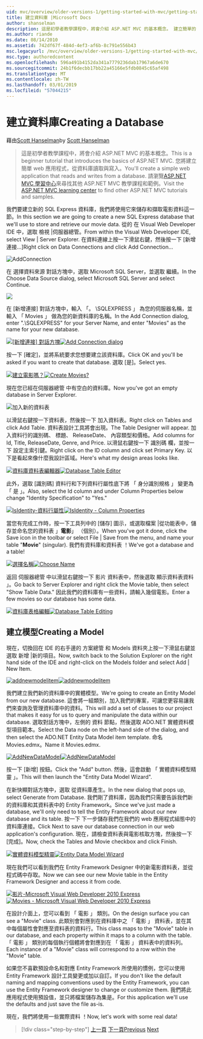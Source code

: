 ```yaml
---
uid: mvc/overview/older-versions-1/getting-started-with-mvc/getting-started-with-mvc-part4
title: 建立資料庫 |Microsoft Docs
author: shanselman
description: 這是初學者教學課程中，將會介紹 ASP.NET MVC 的基本概念。 建立簡單的 web 應用程式，從資料庫讀取與寫入。
ms.author: riande
ms.date: 08/14/2010
ms.assetid: 742df67f-484d-4ef3-af6b-8c791e556b43
msc.legacyurl: /mvc/overview/older-versions-1/getting-started-with-mvc/getting-started-with-mvc-part4
msc.type: authoredcontent
ms.openlocfilehash: 596a491b4152da341a7779236dab17967a6de670
ms.sourcegitcommit: 24b1f6decbb17bb22a45166e5fdb0845c65af498
ms.translationtype: MT
ms.contentlocale: zh-TW
ms.lasthandoff: 03/01/2019
ms.locfileid: "57044215"
---
```

<a name="creating-a-database"></a><span data-ttu-id="8eff2-104">建立資料庫</span><span class="sxs-lookup"><span data-stu-id="8eff2-104">Creating a Database</span></span>
====================
<span data-ttu-id="8eff2-105">藉由[Scott Hanselman](https://github.com/shanselman)</span><span class="sxs-lookup"><span data-stu-id="8eff2-105">by [Scott Hanselman](https://github.com/shanselman)</span></span>

> <span data-ttu-id="8eff2-106">這是初學者教學課程中，將會介紹 ASP.NET MVC 的基本概念。</span><span class="sxs-lookup"><span data-stu-id="8eff2-106">This is a beginner tutorial that introduces the basics of ASP.NET MVC.</span></span> <span data-ttu-id="8eff2-107">您將建立簡單 web 應用程式，從資料庫讀取與寫入。</span><span class="sxs-lookup"><span data-stu-id="8eff2-107">You'll create a simple web application that reads and writes from a database.</span></span> <span data-ttu-id="8eff2-108">請瀏覽[ASP.NET MVC 學習中心](../../../index.md)來尋找其他 ASP.NET MVC 教學課程和範例。</span><span class="sxs-lookup"><span data-stu-id="8eff2-108">Visit the [ASP.NET MVC learning center](../../../index.md) to find other ASP.NET MVC tutorials and samples.</span></span>


<span data-ttu-id="8eff2-109">我們要建立新的 SQL Express 資料庫，我們將使用它來儲存和擷取電影資料這一節。</span><span class="sxs-lookup"><span data-stu-id="8eff2-109">In this section we are going to create a new SQL Express database that we'll use to store and retrieve our movie data.</span></span> <span data-ttu-id="8eff2-110">從的 在 Visual Web Developer IDE 中，選取 檢視 |伺服器總管。</span><span class="sxs-lookup"><span data-stu-id="8eff2-110">From within the Visual Web Developer IDE, select View | Server Explorer.</span></span> <span data-ttu-id="8eff2-111">在資料連線上按一下滑鼠右鍵，然後按一下 [新增連接...]</span><span class="sxs-lookup"><span data-stu-id="8eff2-111">Right click on Data Connections and click Add Connection...</span></span>

![AddConnection](getting-started-with-mvc-part4/_static/image1.png)

<span data-ttu-id="8eff2-113">在 選擇資料來源 對話方塊中，選取 Microsoft SQL Server，並選取 繼續。</span><span class="sxs-lookup"><span data-stu-id="8eff2-113">In the Choose Data Source dialog, select Microsoft SQL Server and select Continue.</span></span>

![](getting-started-with-mvc-part4/_static/image2.png)

<span data-ttu-id="8eff2-114">在 [新增連接] 對話方塊中，輸入 「。 \SQLEXPRESS 」 為您的伺服器名稱，並輸入 「 Movies 」 做為您的新資料庫的名稱。</span><span class="sxs-lookup"><span data-stu-id="8eff2-114">In the Add Connection dialog, enter ".\SQLEXPRESS" for your Server Name, and enter "Movies" as the name for your new database.</span></span>

<span data-ttu-id="8eff2-115">[![[新增連接] 對話方塊](getting-started-with-mvc-part4/_static/image4.png)](getting-started-with-mvc-part4/_static/image3.png)</span><span class="sxs-lookup"><span data-stu-id="8eff2-115">[![Add Connection dialog](getting-started-with-mvc-part4/_static/image4.png)](getting-started-with-mvc-part4/_static/image3.png)</span></span>

<span data-ttu-id="8eff2-116">按一下 [確定]，並將系統要求您想要建立該資料庫。</span><span class="sxs-lookup"><span data-stu-id="8eff2-116">Click OK and you'll be asked if you want to create that database.</span></span> <span data-ttu-id="8eff2-117">選取 [是]。</span><span class="sxs-lookup"><span data-stu-id="8eff2-117">Select yes.</span></span>

<span data-ttu-id="8eff2-118">[![建立電影嗎？](getting-started-with-mvc-part4/_static/image6.png)](getting-started-with-mvc-part4/_static/image5.png)</span><span class="sxs-lookup"><span data-stu-id="8eff2-118">[![Create Movies?](getting-started-with-mvc-part4/_static/image6.png)](getting-started-with-mvc-part4/_static/image5.png)</span></span>

<span data-ttu-id="8eff2-119">現在您已經在伺服器總管 中有空白的資料庫。</span><span class="sxs-lookup"><span data-stu-id="8eff2-119">Now you've got an empty database in Server Explorer.</span></span>

![加入新的資料表](getting-started-with-mvc-part4/_static/image7.png)

<span data-ttu-id="8eff2-121">以滑鼠右鍵按一下資料表，然後按一下 加入資料表。</span><span class="sxs-lookup"><span data-stu-id="8eff2-121">Right click on Tables and click Add Table.</span></span> <span data-ttu-id="8eff2-122">資料表設計工具將會出現。</span><span class="sxs-lookup"><span data-stu-id="8eff2-122">The Table Designer will appear.</span></span> <span data-ttu-id="8eff2-123">加入資料行的識別碼、 標題、 ReleaseDate、 內容類型和價格。</span><span class="sxs-lookup"><span data-stu-id="8eff2-123">Add columns for Id, Title, ReleaseDate, Genre, and Price.</span></span> <span data-ttu-id="8eff2-124">以滑鼠右鍵按一下 識別碼 欄，並按一下 設定主索引鍵。</span><span class="sxs-lookup"><span data-stu-id="8eff2-124">Right click on the ID column and click set Primary Key.</span></span> <span data-ttu-id="8eff2-125">以下是看起來像什麼我設計區域。</span><span class="sxs-lookup"><span data-stu-id="8eff2-125">Here's what my design areas looks like.</span></span>

<span data-ttu-id="8eff2-126">[![資料庫資料表編輯器](getting-started-with-mvc-part4/_static/image9.png)](getting-started-with-mvc-part4/_static/image8.png)</span><span class="sxs-lookup"><span data-stu-id="8eff2-126">[![Database Table Editor](getting-started-with-mvc-part4/_static/image9.png)](getting-started-with-mvc-part4/_static/image8.png)</span></span>

<span data-ttu-id="8eff2-127">此外，選取 [識別碼] 資料行和下列資料行屬性底下將 「 身分識別規格 」 變更為 「 是 」。</span><span class="sxs-lookup"><span data-stu-id="8eff2-127">Also, select the Id column and under Column Properties below change "Identity Specification" to "Yes."</span></span>

<span data-ttu-id="8eff2-128">[![IsIdentity-資料行屬性](getting-started-with-mvc-part4/_static/image11.png)](getting-started-with-mvc-part4/_static/image10.png)</span><span class="sxs-lookup"><span data-stu-id="8eff2-128">[![IsIdentity - Column Properties](getting-started-with-mvc-part4/_static/image11.png)](getting-started-with-mvc-part4/_static/image10.png)</span></span>

<span data-ttu-id="8eff2-129">當您有完成工作時，按一下工具列中的 [儲存] 圖示，或選取檔案 |從功能表中，儲存並命名您的資料表 」**電影**」 （個別）。</span><span class="sxs-lookup"><span data-stu-id="8eff2-129">When you've got it done, click the Save icon in the toolbar or select File | Save from the menu, and name your table "**Movie**" (singular).</span></span> <span data-ttu-id="8eff2-130">我們有資料庫和資料表 ！</span><span class="sxs-lookup"><span data-stu-id="8eff2-130">We've got a database and a table!</span></span>

<span data-ttu-id="8eff2-131">[![選擇名稱](getting-started-with-mvc-part4/_static/image13.png)](getting-started-with-mvc-part4/_static/image12.png)</span><span class="sxs-lookup"><span data-stu-id="8eff2-131">[![Choose Name](getting-started-with-mvc-part4/_static/image13.png)](getting-started-with-mvc-part4/_static/image12.png)</span></span>

<span data-ttu-id="8eff2-132">返回 伺服器總管 中以滑鼠右鍵按一下 影片 資料表中，然後選取 顯示資料表資料 」。</span><span class="sxs-lookup"><span data-stu-id="8eff2-132">Go back to Server Explorer and right click the Movie table, then select "Show Table Data."</span></span> <span data-ttu-id="8eff2-133">因此我們的資料庫有一些資料，請輸入幾個電影。</span><span class="sxs-lookup"><span data-stu-id="8eff2-133">Enter a few movies so our database has some data.</span></span>

<span data-ttu-id="8eff2-134">[![資料庫表格編輯](getting-started-with-mvc-part4/_static/image15.png)](getting-started-with-mvc-part4/_static/image14.png)</span><span class="sxs-lookup"><span data-stu-id="8eff2-134">[![Database Table Editing](getting-started-with-mvc-part4/_static/image15.png)](getting-started-with-mvc-part4/_static/image14.png)</span></span>

## <a name="creating-a-model"></a><span data-ttu-id="8eff2-135">建立模型</span><span class="sxs-lookup"><span data-stu-id="8eff2-135">Creating a Model</span></span>

<span data-ttu-id="8eff2-136">現在，切換回在 IDE 的右手邊的 方案總管 和 Models 資料夾上按一下滑鼠右鍵並選取 新增 |新的項目。</span><span class="sxs-lookup"><span data-stu-id="8eff2-136">Now, switch back to the Solution Explorer on the right hand side of the IDE and right-click on the Models folder and select Add | New Item.</span></span>

<span data-ttu-id="8eff2-137">[![addnewmodelitem](getting-started-with-mvc-part4/_static/image17.png)](getting-started-with-mvc-part4/_static/image16.png)</span><span class="sxs-lookup"><span data-stu-id="8eff2-137">[![addnewmodelitem](getting-started-with-mvc-part4/_static/image17.png)](getting-started-with-mvc-part4/_static/image16.png)</span></span>

<span data-ttu-id="8eff2-138">我們建立我們新的資料庫中的實體模型。</span><span class="sxs-lookup"><span data-stu-id="8eff2-138">We're going to create an Entity Model from our new database.</span></span> <span data-ttu-id="8eff2-139">這會將一組類別，加入我們的專案，可讓您更容易讓我們來查詢及管理資料庫中的資料。</span><span class="sxs-lookup"><span data-stu-id="8eff2-139">This will add a set of classes to our project that makes it easy for us to query and manipulate the data within our database.</span></span> <span data-ttu-id="8eff2-140">選取對話方塊中，左側的 資料 節點，然後選取 ADO.NET 實體資料模型項目範本。</span><span class="sxs-lookup"><span data-stu-id="8eff2-140">Select the Data node on the left-hand side of the dialog, and then select the ADO.NET Entity Data Model item template.</span></span> <span data-ttu-id="8eff2-141">命名 Movies.edmx。</span><span class="sxs-lookup"><span data-stu-id="8eff2-141">Name it Movies.edmx.</span></span>

<span data-ttu-id="8eff2-142">[![AddNewDataModel](getting-started-with-mvc-part4/_static/image19.png)](getting-started-with-mvc-part4/_static/image18.png)</span><span class="sxs-lookup"><span data-stu-id="8eff2-142">[![AddNewDataModel](getting-started-with-mvc-part4/_static/image19.png)](getting-started-with-mvc-part4/_static/image18.png)</span></span>

<span data-ttu-id="8eff2-143">按一下 [新增] 按鈕。</span><span class="sxs-lookup"><span data-stu-id="8eff2-143">Click the "Add" button.</span></span> <span data-ttu-id="8eff2-144">然後，這會啟動 「 實體資料模型精靈 」。</span><span class="sxs-lookup"><span data-stu-id="8eff2-144">This will then launch the "Entity Data Model Wizard".</span></span>

<span data-ttu-id="8eff2-145">在新快顯對話方塊中，選取 從資料庫產生。</span><span class="sxs-lookup"><span data-stu-id="8eff2-145">In the new dialog that pops up, select Generate from Database.</span></span> <span data-ttu-id="8eff2-146">我們剛了資料庫，因為我們只需要告訴我們新的資料庫和其資料表中的 Entity Framework。</span><span class="sxs-lookup"><span data-stu-id="8eff2-146">Since we've just made a database, we'll only need to tell the Entity Framework about our new database and its table.</span></span> <span data-ttu-id="8eff2-147">按一下 下一步儲存我們在我們的 web 應用程式組態中的資料庫連接。</span><span class="sxs-lookup"><span data-stu-id="8eff2-147">Click Next to save our database connection in our web application's configuration.</span></span> <span data-ttu-id="8eff2-148">現在，請檢查資料表與電影核取方塊，然後按一下 [完成]。</span><span class="sxs-lookup"><span data-stu-id="8eff2-148">Now, check the Tables and Movie checkbox and click Finish.</span></span>

<span data-ttu-id="8eff2-149">[![實體資料模型精靈](getting-started-with-mvc-part4/_static/image21.png)](getting-started-with-mvc-part4/_static/image20.png)</span><span class="sxs-lookup"><span data-stu-id="8eff2-149">[![Entity Data Model Wizard](getting-started-with-mvc-part4/_static/image21.png)](getting-started-with-mvc-part4/_static/image20.png)</span></span>

<span data-ttu-id="8eff2-150">現在我們可以看到我們在 Entity Framework Designer 中的新電影資料表，並從程式碼中存取。</span><span class="sxs-lookup"><span data-stu-id="8eff2-150">Now we can see our new Movie table in the Entity Framework Designer and access it from code.</span></span>

<span data-ttu-id="8eff2-151">[![影片-Microsoft Visual Web Developer 2010 Express](getting-started-with-mvc-part4/_static/image23.png)](getting-started-with-mvc-part4/_static/image22.png)</span><span class="sxs-lookup"><span data-stu-id="8eff2-151">[![Movies - Microsoft Visual Web Developer 2010 Express](getting-started-with-mvc-part4/_static/image23.png)](getting-started-with-mvc-part4/_static/image22.png)</span></span>

<span data-ttu-id="8eff2-152">在設計介面上，您可以看到 「 電影 」 類別。</span><span class="sxs-lookup"><span data-stu-id="8eff2-152">On the design surface you can see a "Movie" class.</span></span> <span data-ttu-id="8eff2-153">此類別會對應到在資料庫中之 「 電影 」 資料表，並在其中每個屬性會對應至資料表的資料行。</span><span class="sxs-lookup"><span data-stu-id="8eff2-153">This class maps to the "Movie" table in our database, and each property within it maps to a column with the table.</span></span> <span data-ttu-id="8eff2-154">「 電影 」 類別的每個執行個體將會對應到在 「 電影 」 資料表中的資料列。</span><span class="sxs-lookup"><span data-stu-id="8eff2-154">Each instance of a "Movie" class will correspond to a row within the "Movie" table.</span></span>

<span data-ttu-id="8eff2-155">如果您不喜歡預設命名和對應 Entity Framework 所使用的慣例，您可以使用 Entity Framework 設計工具變更或加以自訂。</span><span class="sxs-lookup"><span data-stu-id="8eff2-155">If you don't like the default naming and mapping conventions used by the Entity Framework, you can use the Entity Framework designer to change or customize them.</span></span> <span data-ttu-id="8eff2-156">我們將此應用程式使用預設值，並只將檔案儲存為集是。</span><span class="sxs-lookup"><span data-stu-id="8eff2-156">For this application we'll use the defaults and just save the file as-is.</span></span>

<span data-ttu-id="8eff2-157">現在，我們將使用一些實際資料 ！</span><span class="sxs-lookup"><span data-stu-id="8eff2-157">Now, let's work with some real data!</span></span>

> [!div class="step-by-step"]
> <span data-ttu-id="8eff2-158">[上一頁](getting-started-with-mvc-part3.md)
> [下一頁](getting-started-with-mvc-part5.md)</span><span class="sxs-lookup"><span data-stu-id="8eff2-158">[Previous](getting-started-with-mvc-part3.md)
[Next](getting-started-with-mvc-part5.md)</span></span>
